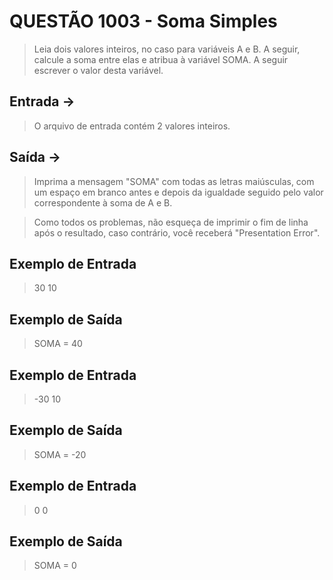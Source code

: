 # QUESTÃO 1003 - Soma Simples

> Leia dois valores inteiros, no caso para variáveis A e B. 
A seguir, calcule a soma entre elas e atribua à variável SOMA. A seguir escrever o valor desta variável.


## Entrada ->
> O arquivo de entrada contém 2 valores inteiros.

## Saída ->
> Imprima a mensagem "SOMA" com todas as letras maiúsculas, com um espaço em branco antes e depois da igualdade seguido pelo valor correspondente à soma de A e B. 

> Como todos os problemas, não esqueça de imprimir o fim de linha  após o resultado, caso contrário, você receberá "Presentation Error".

## Exemplo de Entrada 
> 30
> 10

## Exemplo de Saída
> SOMA = 40

## Exemplo de Entrada
> -30
> 10

## Exemplo de Saída
> SOMA = -20

## Exemplo de Entrada
> 0
> 0

## Exemplo de Saída
> SOMA = 0
